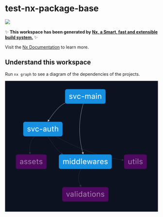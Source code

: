 # test-nx-package-base

<a alt="Nx logo" href="https://nx.dev" target="_blank" rel="noreferrer"><img src="https://raw.githubusercontent.com/nrwl/nx/master/images/nx-logo.png" width="45"></a>

✨ **This workspace has been generated by [Nx, a Smart, fast and extensible build system.](https://nx.dev)** ✨

Visit the [Nx Documentation](https://nx.dev) to learn more.

## Understand this workspace

Run `nx graph` to see a diagram of the dependencies of the projects.

![alt architecture](images/architecture.png "Architecture")
